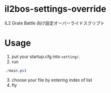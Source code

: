 # il2bos-settings-override
IL2 Grate Battle 向け設定オーバーライドスクリプト 

# Usage

1. put your startup.cfg into `setting/`.
2. run  
```powershell
./main.ps1
```
3. choose your file by entering index of list
4. fly
